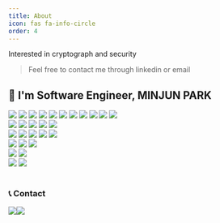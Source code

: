 ```yaml
---
title: About
icon: fas fa-info-circle
order: 4
---
```




<!-- > **Note**: Add Markdown syntax content to file `_tabs/about.md` and it will show up on this page. -->

Interested in cryptograph and security  
> Feel free to contact me through linkedin or email

<!-- ![header](header.png) -->
## 👋 I'm Software Engineer, MINJUN PARK
<!-- <p align="center"> -->
<img style="float: center;" src="https://img.shields.io/badge/javascript-%23323330.svg?style=plastic&logo=javascript&logoColor=%23F7DF1E"/>
<img style="float: center;" src="https://img.shields.io/badge/node.js-6DA55F?style=plastic&logo=node.js&logoColor=white"/>
<img style="float: center;" src="https://img.shields.io/badge/express.js-%23404d59.svg?style=plastic&logo=express&logoColor=%2361DAFB"/>
<img style="float: center;" src="https://img.shields.io/badge/ruby-%23CC342D.svg?style=plastic&logo=ruby&logoColor=white"/>
<img style="float: center;" src="https://img.shields.io/badge/rails-%23CC0000.svg?style=plastic&logo=ruby-on-rails&logoColor=white"/>
<img style="float: center;" src="https://img.shields.io/badge/dart-%230175C2.svg?style=plastic&logo=dart&logoColor=white"/>
<img style="float: center;" src="https://img.shields.io/badge/Flutter-%2302569B.svg?style=plastic&logo=Flutter&logoColor=white"/>
<img style="float: center;" src="https://img.shields.io/badge/python-3670A0?style=plastic&logo=python&logoColor=ffdd54"/>
<img style="float: center;" src="https://img.shields.io/badge/numpy-%23013243.svg?style=plastic&logo=numpy&logoColor=white"/>
<img style="float: center;" src="https://img.shields.io/badge/c-%2300599C.svg?style=plastic&logo=c&logoColor=white"/>
<img style="float: center;" src="https://img.shields.io/badge/c++-%2300599C.svg?style=plastic&logo=c%2B%2B&logoColor=white"/> <br>  

<img style="float: center;" src="https://img.shields.io/badge/Red%20Hat-EE0000?style=plastic&logo=redhat&logoColor=white"/>
<img style="float: center;" src="https://img.shields.io/badge/Arch%20Linux-1793D1?logo=arch-linux&logoColor=fff&style=plastic"/>
<img style="float: center;" src="https://img.shields.io/badge/Android-3DDC84?style=plastic&logo=android&logoColor=white"/>
<img style="float: center;" src="https://img.shields.io/badge/VIM-%2311AB00.svg?style=plastic&logo=vim&logoColor=white"/>
<img style="float: center;" src="https://img.shields.io/badge/shell_script-%23121011.svg?style=plastic&logo=gnu-bash&logoColor=white"/>  <br> 

<img style="float: center;" src="https://img.shields.io/badge/git-%23F05033.svg?style=plastic&logo=git&logoColor=white"/>
<img style="float: center;" src="https://img.shields.io/badge/gitlab-%23181717.svg?style=plastic&logo=gitlab&logoColor=white"/>
<img style="float: center;" src="https://img.shields.io/badge/apache-%23D42029.svg?style=plastic&logo=apache&logoColor=white"/>
<img style="float: center;" src="https://img.shields.io/badge/AWS-%23FF9900.svg?style=plastic&logo=amazon-aws&logoColor=white"/>
<img style="float: center;" src="https://img.shields.io/badge/Cloudflare-F38020?style=plastic&logo=Cloudflare&logoColor=white"/>  <br> 

<img style="float: center;" src="https://img.shields.io/badge/NPM-%23000000.svg?style=plastic&logo=npm&logoColor=white"/>
<img style="float: center;" src="https://img.shields.io/badge/vuejs-%2335495e.svg?style=plastic&logo=vuedotjs&logoColor=%234FC08D"/>
<img style="float: center;" src="https://img.shields.io/badge/-mocha-%238D6748?style=plastic&logo=mocha&logoColor=white"/>  <br> 

<img style="float: center;" src="https://img.shields.io/badge/opencv-%23white.svg?style=plastic&logo=opencv&logoColor=white"/>
<img style="float: center;" src="https://img.shields.io/badge/threejs-black?style=plastic&logo=three.js&logoColor=white"/>  <br> 

<img style="float: center;" src="https://img.shields.io/badge/MongoDB-%234ea94b.svg?style=plastic&logo=mongodb&logoColor=white"/>
<img style="float: center;" src="https://img.shields.io/badge/sqlite-%2307405e.svg?style=plastic&logo=sqlite&logoColor=white"/><br><br> 
</p>

### 📞 Contact  
<a href="mailto:bluebluerize900@gmail.com"><img style="float: left;" src="https://img.shields.io/badge/Gmail-D14836?style=plastic&logo=gmail&logoColor=white"/></a>
<a href="https://www.linkedin.com/in/minjun-park-536ba2213/"><img style="float: left;" src="https://img.shields.io/badge/linkedin-%230077B5.svg?style=plastic&logo=linkedin&logoColor=white"/></a><br>  
